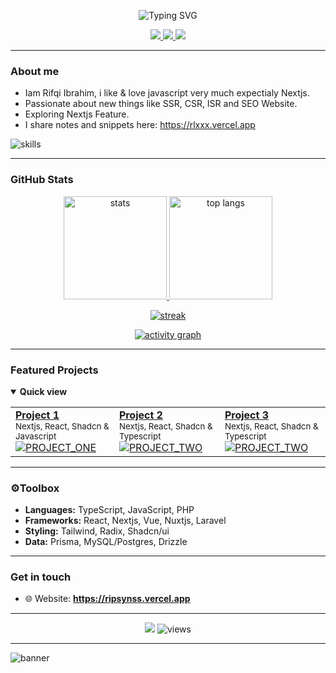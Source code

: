 <!--
Replace all occurrences of YOUR_USERNAME, YOUR_NAME, and YOUR_WEBSITE.
This README is themed after One Dark Pro (Atom) and uses dynamic cards/badges.
-->

<p align="center">
  <img src="https://readme-typing-svg.demolab.com?font=Fira+Code&size=28&duration=2600&pause=700&color=61AFEF&center=true&vCenter=true&width=650&lines=Hi%2C+I'm+setsuwww+%F0%9F%91%8B;Frontend+%7C+Full‑stack+Developer;Loves+React%2C+TypeScript%2C+and+DX;Always+learning+something+new" alt="Typing SVG" />
</p>

<!-- ====== Palette (One Dark Pro) ======
Background: #282C34 | Foreground: #ABB2BF
Accents:    #E06C75 (red), #98C379 (green), #E5C07B (yellow),
            #61AFEF (blue), #C678DD (purple), #56B6C2 (cyan)
======================================= -->

<p align="center">
  <a href="https://github.com/setsuwww">
    <img src="https://img.shields.io/badge/Build-automated-56B6C2?style=for-the-badge&logo=githubactions&logoColor=white" />
  </a>
  <a href="https://ripsynss.vercel.app">
    <img src="https://img.shields.io/badge/Portfolio-online-61AFEF?style=for-the-badge&logo=vercel&logoColor=white" />
  </a>
  <a href="mailto:baimrifqi1@gmail.com">
    <img src="https://img.shields.io/badge/Email-say%20hi!-E5C07B?style=for-the-badge&logo=gmail&logoColor=white" />
  </a>
</p>

---

### About me

* Iam Rifqi Ibrahim, i like & love javascript very much expectialy Nextjs.
* Passionate about new things like SSR, CSR, ISR and SEO Website.
* Exploring Nextjs Feature.
* I share notes and snippets here: https://rlxxx.vercel.app

<img src="https://skillicons.dev/icons?i=nextjs,js,ts,laravel,php,tailwind,vite,prisma,mongodb,express,react,nodejs,mysql,postgres,docker,github&perline=8" alt="skills"/>

---

### GitHub Stats

<p align="center">
  <a href="https://github.com/anuraghazra/github-readme-stats">
    <img height="165" src="https://github-readme-stats.vercel.app/api?username=setsuwww&show_icons=true&theme=onedark&hide_border=true&bg_color=282C34&title_color=61AFEF&text_color=ABB2BF&icon_color=E5C07B" alt="stats" />
  </a>
  <a href="https://github.com/anuraghazra/github-readme-stats">
    <img height="165" src="https://github-readme-stats.vercel.app/api/top-langs/?username=setsuwww&layout=compact&theme=onedark&hide_border=true&bg_color=282C34&title_color=61AFEF&text_color=ABB2BF" alt="top langs" />
  </a>
</p>

<p align="center">
  <a href="https://git.io/streak-stats">
    <img src="https://streak-stats.demolab.com/?user=setsuwww&theme=github-dark&hide_border=true&background=282C34&ring=61AFEF&fire=E06C75&currStreakLabel=E5C07B" alt="streak" />
  </a>
</p>

<p align="center">
  <a href="https://github.com/Ashutosh00710/github-readme-activity-graph">
    <img src="https://github-readme-activity-graph.vercel.app/graph?username=setsuwww&theme=github-compact&bg_color=282C34&color=ABB2BF&line=56B6C2&point=C678DD&area=true&hide_border=true" alt="activity graph"/>
  </a>
</p>

---

### Featured Projects

<details open>
  <summary><b>Quick view</b></summary>

  <table>
    <tr>
      <td>
        <a href="https://github.com/setsuwww/lintasartakp">
          <b>Project 1</b>
        </a>
        <br/>
        <sub style="margin-bottom: 5px;">Nextjs, React, Shadcn & Javascript</sub>
        <br/>
        <a href="https://github.com/setsuwww/lintasartakp">
          <img src="https://github-readme-stats.vercel.app/api/pin/?username=setsuwww&repo=lintasartakp&theme=onedark&hide_border=true&bg_color=282C34&title_color=61AFEF&text_color=ABB2BF" alt="PROJECT_ONE" />
        </a>
      </td>
      <td>
        <a href="https://github.com/setsuwww/flashcashier">
          <b>Project 2</b>
        </a>
        <br />
        <sub style="margin-bottom: 5px;">Nextjs, React, Shadcn & Typescript</sub>
        <br/>
        <a href="https://github.com/setsuwww/flashcashier">
          <img src="https://github-readme-stats.vercel.app/api/pin/?username=setsuwww&repo=flashcashier&theme=onedark&hide_border=true&bg_color=282C34&title_color=61AFEF&text_color=ABB2BF" alt="PROJECT_TWO" />
        </a>
      </td>
      <td>
        <a href="https://github.com/setsuwww/nexttask">
          <b>Project 3</b>
        </a>
        <br />
        <sub style="margin-bottom: 5px;">Nextjs, React, Shadcn & Typescript</sub>
        <br/>
        <a href="https://github.com/setsuwww/nexttask">
          <img src="https://github-readme-stats.vercel.app/api/pin/?username=setsuwww&repo=nexttask&theme=onedark&hide_border=true&bg_color=282C34&title_color=61AFEF&text_color=ABB2BF" alt="PROJECT_TWO" />
        </a>
      </td>
    </tr>
  </table>
</details>

---

### ⚙Toolbox

* **Languages:** TypeScript, JavaScript, PHP
* **Frameworks:** React, Nextjs, Vue, Nuxtjs, Laravel
* **Styling:** Tailwind, Radix, Shadcn/ui
* **Data:** Prisma, MySQL/Postgres, Drizzle

---

### Get in touch

* 🌐 Website: **https://ripsynss.vercel.app**

---

<p align="center">
  <img src="https://img.shields.io/badge/Theme-One%20Dark%20Pro-282C34?style=for-the-badge&logo=atom&logoColor=ABB2BF" />
  <img src="https://komarev.com/ghpvc/?username=setsuwww&style=for-the-badge&color=61AFEF&label=Profile+Views" alt="views"/>
</p>

---

<picture>
  <source media="(prefers-color-scheme: dark)" srcset="https://svg-banners.vercel.app/api?type=glitch&text1=setsuwww&width=1100&height=220" />
  <img alt="banner" src="https://svg-banners.vercel.app/api?type=glitch&text1=setsuwww&width=1100&height=220" />
</picture>
